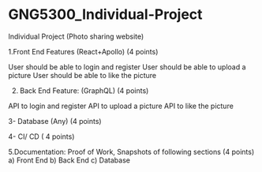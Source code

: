 # GNG5300_Individual-Project

Individual Project (Photo sharing website)

 
1.Front End Features (React+Apollo) (4 points)

User should be able to login and register
User should be able to upload a picture
User should be able to like the picture

2. Back End Feature: (GraphQL) (4 points)

API to login and register
API to upload a picture
API to like the picture

3- Database (Any) (4 points)

4- CI/ CD ( 4 points)

5.Documentation: Proof of Work, Snapshots of following sections (4 points)
a) Front End
b) Back End
c) Database
